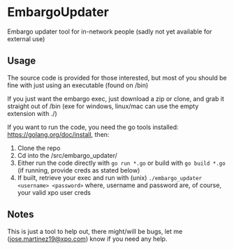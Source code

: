 # EmbargoUpdater
Embargo updater tool for in-network people (sadly not yet available for external use)

## Usage
The source code is provided for those interested, but most of you should be fine with just using an executable (found on /bin)

If you just want the embargo exec, just download a zip or clone, and grab it straight out of /bin (exe for windows, linux/mac can use the empty extension with ./)

If you want to run the code, you need the go tools installed: https://golang.org/doc/install, then:
1. Clone the repo
2. Cd into the /src/embargo_updater/
3. Either run the code directly with `go run *.go` or build with `go build *.go` (if running, provide creds as stated below)
4. If built, retrieve your exec and run with (unix) `./embargo_updater <username> <password>` where, username and password are, of course, your valid xpo user creds

## Notes
This is just a tool to help out, there might/will be bugs, let me (jose.martinez19@xpo.com) know if you need any help.
